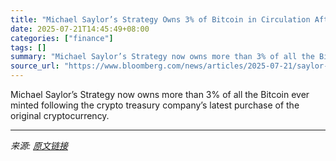 ```yaml
---
title: "Michael Saylor’s Strategy Owns 3% of Bitcoin in Circulation After Latest Purchase"
date: 2025-07-21T14:45:49+08:00
categories: ["finance"]
tags: []
summary: "Michael Saylor’s Strategy now owns more than 3% of all the Bitcoin ever minted following the crypto treasury company’s latest purchase of the original cryptocurrency."
source_url: "https://www.bloomberg.com/news/articles/2025-07-21/saylor-s-strategy-owns-3-of-bitcoin-in-circulation-after-latest-purchase"
---
```


Michael Saylor’s Strategy now owns more than 3% of all the Bitcoin ever minted following the crypto treasury company’s latest purchase of the original cryptocurrency.

---

*来源: [原文链接](https://www.bloomberg.com/news/articles/2025-07-21/saylor-s-strategy-owns-3-of-bitcoin-in-circulation-after-latest-purchase)*
